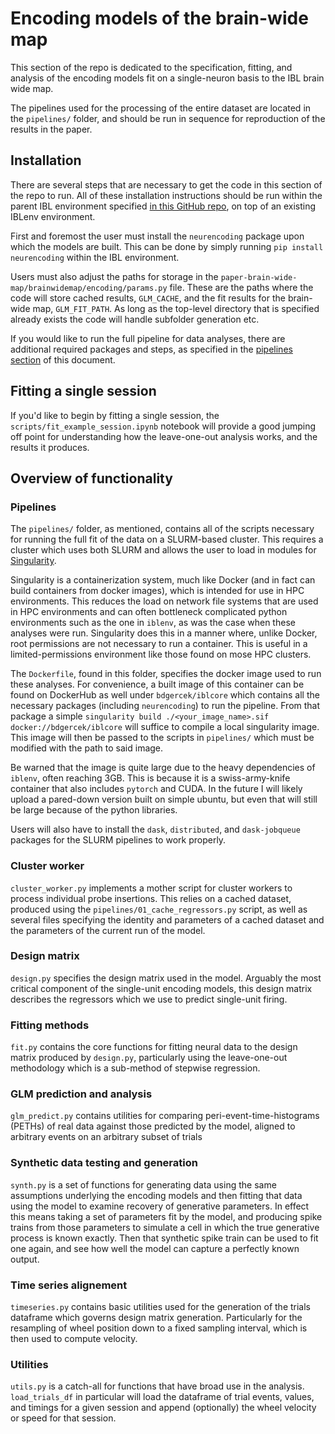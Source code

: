 # Encoding models of the brain-wide map

This section of the repo is dedicated to the specification, fitting, and analysis of the encoding models fit on a single-neuron basis to the IBL brain wide map.

The pipelines used for the processing of the entire dataset are located in the `pipelines/` folder, and should be run in sequence for reproduction of the results in the paper.

## Installation

There are several steps that are necessary to get the code in this section of the repo to run. All of these installation instructions should be run within the parent IBL environment specified [in this GitHub repo](https://github.com/int-brain-lab/iblenv), on top of an existing IBLenv environment.

First and foremost the user must install the `neurencoding` package upon which the models are built. This can be done by simply running `pip install neurencoding` within the IBL environment.

Users must also adjust the paths for storage in the `paper-brain-wide-map/brainwidemap/encoding/params.py` file. These are the paths where the code will store cached results, `GLM_CACHE`, and the fit results for the brain-wide map, `GLM_FIT_PATH`. As long as the top-level directory that is specified already exists the code will handle subfolder generation etc.

If you would like to run the full pipeline for data analyses, there are additional required packages and steps, as specified in the [pipelines section](#pipelines) of this document.

## Fitting a single session

If you'd like to begin by fitting a single session, the `scripts/fit_example_session.ipynb` notebook will provide a good jumping off point for understanding how the leave-one-out analysis works, and the results it produces.

## Overview of functionality

### Pipelines

The `pipelines/` folder, as mentioned, contains all of the scripts necessary for running the full fit of the data on a SLURM-based cluster. This requires a cluster which uses both SLURM and allows the user to load in modules for [Singularity](https://docs.sylabs.io/guides/3.7/user-guide/).

Singularity is a containerization system, much like Docker (and in fact can build containers from docker images), which is intended for use in HPC environments. This reduces the load on network file systems that are used in HPC environments and can often bottleneck complicated python environments such as the one in `iblenv`, as was the case when these analyses were run. Singularity does this in a manner where, unlike Docker, root permissions are not necessary to run a container. This is useful in a limited-permissions environment like those found on mose HPC clusters.

The `Dockerfile`, found in this folder, specifies the docker image used to run these analyses. For convenience, a built image of this container can be found on DockerHub as well under `bdgercek/iblcore` which contains all the necessary packages (including `neurencoding`) to run the pipeline. From that package a simple `singularity build ./<your_image_name>.sif docker://bdgercek/iblcore` will suffice to compile a local singularity image. This image will then be passed to the scripts in `pipelines/` which must be modified with the path to said image. 

Be warned that the image is quite large due to the heavy dependencies of `iblenv`, often reaching 3GB. This is because it is a swiss-army-knife container that also includes `pytorch` and CUDA. In the future I will likely upload a pared-down version built on simple ubuntu, but even that will still be large because of the python libraries.

Users will also have to install the `dask`, `distributed`, and `dask-jobqueue` packages for the SLURM pipelines to work properly.

### Cluster worker

`cluster_worker.py` implements a mother script for cluster workers to process individual probe insertions. This relies on a cached dataset, produced using the `pipelines/01_cache_regressors.py` script, as well as several files specifying the identity and parameters of a cached dataset and the parameters of the current run of the model.

### Design matrix

`design.py` specifies the design matrix used in the model. Arguably the most critical component of the single-unit encoding models, this design matrix describes the regressors which we use to predict single-unit firing.

### Fitting methods

`fit.py` contains the core functions for fitting neural data to the design matrix produced by `design.py`, particularly using the leave-one-out methodology which is a sub-method of stepwise regression.

### GLM prediction and analysis

`glm_predict.py` contains utilities for comparing peri-event-time-histograms (PETHs) of real data against those predicted by the model, aligned to arbitrary events on an arbitrary subset of trials

### Synthetic data testing and generation

`synth.py` is a set of functions for generating data using the same assumptions underlying the encoding models and then fitting that data using the model to examine recovery of generative parameters. In effect this means taking a set of parameters fit by the model, and producing spike trains from those parameters to simulate a cell in which the true generative process is known exactly. Then that synthetic spike train can be used to fit one again, and see how well the model can capture a perfectly known output.

### Time series alignement

`timeseries.py` contains basic utilities used for the generation of the trials dataframe which governs design matrix generation. Particularly for the resampling of wheel position down to a fixed sampling interval, which is then used to compute velocity.

### Utilities

`utils.py` is a catch-all for functions that have broad use in the analysis. `load_trials_df` in particular will load the dataframe of trial events, values, and timings for a given session and append (optionally) the wheel velocity or speed for that session.

